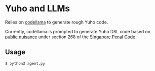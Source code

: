 # Yuho and LLMs

Relies on [codellama](https://github.com/meta-llama/codellama) to generate rough Yuho code.

Currently, codellama is prompted to generate Yuho DSL code based on [public nuisance](https://sso.agc.gov.sg/act/pc1871?ProvIds=P414_267A-#pr268-) under section 268 of the [Singapore Penal Code](https://sso.agc.gov.sg/act/pc1871).

## Usage

```console
$ python3 agent.py
```
